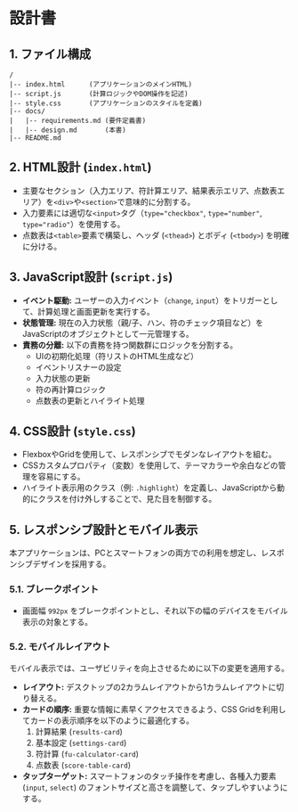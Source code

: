 # 設計書

## 1. ファイル構成
```
/
|-- index.html      (アプリケーションのメインHTML)
|-- script.js       (計算ロジックやDOM操作を記述)
|-- style.css       (アプリケーションのスタイルを定義)
|-- docs/
|   |-- requirements.md (要件定義書)
|   |-- design.md       (本書)
|-- README.md
```

## 2. HTML設計 (`index.html`)
- 主要なセクション（入力エリア、符計算エリア、結果表示エリア、点数表エリア）を`<div>`や`<section>`で意味的に分割する。
- 入力要素には適切な`<input>`タグ（`type="checkbox"`, `type="number"`, `type="radio"`）を使用する。
- 点数表は`<table>`要素で構築し、ヘッダ (`<thead>`) とボディ (`<tbody>`) を明確に分ける。

## 3. JavaScript設計 (`script.js`)
- **イベント駆動:** ユーザーの入力イベント（`change`, `input`）をトリガーとして、計算処理と画面更新を実行する。
- **状態管理:** 現在の入力状態（親/子、ハン、符のチェック項目など）をJavaScriptのオブジェクトとして一元管理する。
- **責務の分離:** 以下の責務を持つ関数群にロジックを分割する。
    - UIの初期化処理（符リストのHTML生成など）
    - イベントリスナーの設定
    - 入力状態の更新
    - 符の再計算ロジック
    - 点数表の更新とハイライト処理

## 4. CSS設計 (`style.css`)
- FlexboxやGridを使用して、レスポンシブでモダンなレイアウトを組む。
- CSSカスタムプロパティ（変数）を使用して、テーマカラーや余白などの管理を容易にする。
- ハイライト表示用のクラス（例: `.highlight`）を定義し、JavaScriptから動的にクラスを付け外しすることで、見た目を制御する。

## 5. レスポンシブ設計とモバイル表示

本アプリケーションは、PCとスマートフォンの両方での利用を想定し、レスポンシブデザインを採用する。

### 5.1. ブレークポイント
- 画面幅 `992px` をブレークポイントとし、それ以下の幅のデバイスをモバイル表示の対象とする。

### 5.2. モバイルレイアウト
モバイル表示では、ユーザビリティを向上させるために以下の変更を適用する。
- **レイアウト:** デスクトップの2カラムレイアウトから1カラムレイアウトに切り替える。
- **カードの順序:** 重要な情報に素早くアクセスできるよう、CSS Gridを利用してカードの表示順序を以下のように最適化する。
    1. 計算結果 (`results-card`)
    2. 基本設定 (`settings-card`)
    3. 符計算 (`fu-calculator-card`)
    4. 点数表 (`score-table-card`)
- **タップターゲット:** スマートフォンのタッチ操作を考慮し、各種入力要素 (`input`, `select`) のフォントサイズと高さを調整して、タップしやすいようにする。
